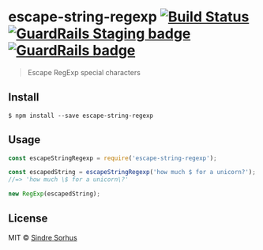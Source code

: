 # escape-string-regexp [![Build Status](https://travis-ci.org/sindresorhus/escape-string-regexp.svg?branch=master)](https://travis-ci.org/sindresorhus/escape-string-regexp) [![GuardRails Staging badge](https://badges.staging.guardrails.io/fictional-tribble/sindresorhus--escape-string-regexp.svg)](https://www.staging.guardrails.io) [![GuardRails badge](https://badges.production.guardrails.io/fictional-tribble/sindresorhus--escape-string-regexp.svg)](https://www.guardrails.io)

> Escape RegExp special characters


## Install

```
$ npm install --save escape-string-regexp
```


## Usage

```js
const escapeStringRegexp = require('escape-string-regexp');

const escapedString = escapeStringRegexp('how much $ for a unicorn?');
//=> 'how much \$ for a unicorn\?'

new RegExp(escapedString);
```


## License

MIT © [Sindre Sorhus](http://sindresorhus.com)
